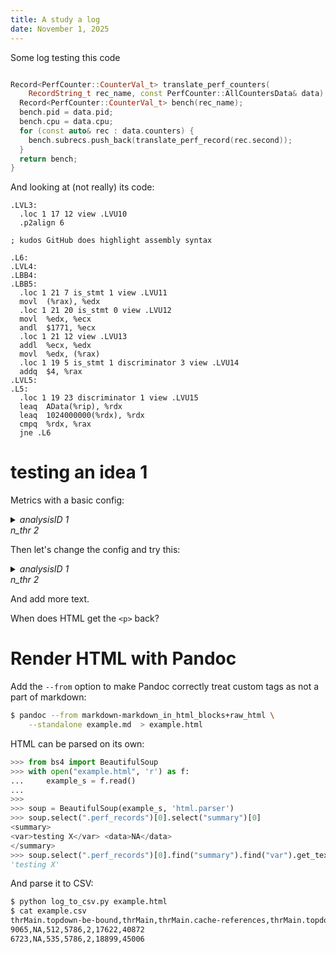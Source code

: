 ```yaml
---
title: A study a log
date: November 1, 2025
---
```


Some log testing this code
```cpp

Record<PerfCounter::CounterVal_t> translate_perf_counters(
    RecordString_t rec_name, const PerfCounter::AllCountersData& data) {
  Record<PerfCounter::CounterVal_t> bench(rec_name);
  bench.pid = data.pid;
  bench.cpu = data.cpu;
  for (const auto& rec : data.counters) {
    bench.subrecs.push_back(translate_perf_record(rec.second));
  }
  return bench;
}
```

And looking at (not really) its code:
```assembly
.LVL3:
  .loc 1 17 12 view .LVU10
  .p2align 6

; kudos GitHub does highlight assembly syntax

.L6:
.LVL4:
.LBB4:
.LBB5:
  .loc 1 21 7 is_stmt 1 view .LVU11
  movl  (%rax), %edx
  .loc 1 21 20 is_stmt 0 view .LVU12
  movl  %edx, %ecx
  andl  $1771, %ecx
  .loc 1 21 12 view .LVU13
  addl  %ecx, %edx
  movl  %edx, (%rax)
  .loc 1 19 5 is_stmt 1 discriminator 3 view .LVU14
  addq  $4, %rax
.LVL5:
.L5:
  .loc 1 19 23 discriminator 1 view .LVU15
  leaq  AData(%rip), %rdx
  leaq  1024000000(%rdx), %rdx
  cmpq  %rdx, %rax
  jne .L6
```

# testing an idea 1

Metrics with a basic config:

<div class="perf_records">
<details>
  <summary>
  <var>analysisID <data>1</data></var>
  <div class="perf_records_conditions">
  <var>n_thr <data>2</data></var>
  </div>
  </summary>
  <div class="perf_records_nest">
    <details>
      <summary>
      <var>thrMain <data>NA</data></var>
      </summary>
      <div class="perf_records_nest">
        <var>cpu-cycles <data>17622</data></var>
        <var>cache-references <data>512</data></var>
        <var>topdown-fe-bound <data>40872</data></var>
        <var>topdown-be-bound <data>9065</data></var>
        <var>topdown-retiring <data>5786</data></var>
      </div>
    </details>
  </div>
</details>
</div>

Then let's change the config and try this:

<div class="perf_records">
<details>
  <summary>
  <var>analysisID <data>1</data></var>
  <div class="perf_records_conditions">
  <var>n_thr <data>2</data></var>
  </div>
  </summary>
  <div class="perf_records_nest">
    <details>
      <summary>
      <var>thrMain <data>NA</data></var>
      </summary>
      <div class="perf_records_nest">
        <var>cpu-cycles <data>18899</data></var>
        <var>cache-references <data>535</data></var>
        <var>topdown-fe-bound <data>45006</data></var>
        <var>topdown-be-bound <data>6723</data></var>
        <var>topdown-retiring <data>5786</data></var>
      </div>
    </details>
  </div>
</details>
</div>

And add more text.

When does HTML get the `<p>` back?


# Render HTML with Pandoc

Add the `--from` option to make Pandoc correctly treat custom tags as
not a part of markdown:
```bash
$ pandoc --from markdown-markdown_in_html_blocks+raw_html \
    --standalone example.md  > example.html
```

HTML can be parsed on its own:
```Python
>>> from bs4 import BeautifulSoup
>>> with open("example.html", 'r') as f:
...     example_s = f.read()
...     
>>> 
>>> soup = BeautifulSoup(example_s, 'html.parser')
>>> soup.select(".perf_records")[0].select("summary")[0]
<summary>
<var>testing X</var> <data>NA</data>
</summary>
>>> soup.select(".perf_records")[0].find("summary").find("var").get_text(strip=True)
'testing X'
```

And parse it to CSV:
```bash
$ python log_to_csv.py example.html 
$ cat example.csv 
thrMain.topdown-be-bound,thrMain,thrMain.cache-references,thrMain.topdown-retiring,n_thr,thrMain.cpu-cycles,thrMain.topdown-fe-bound
9065,NA,512,5786,2,17622,40872
6723,NA,535,5786,2,18899,45006
```
